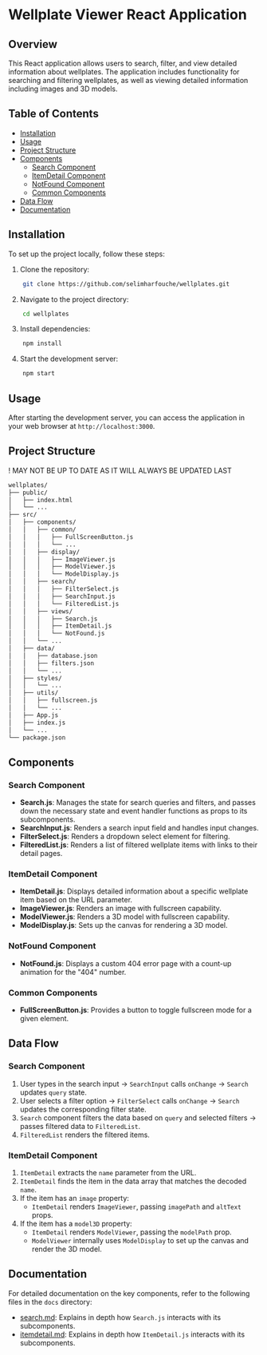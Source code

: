 # Wellplate Viewer React Application

## Overview
This React application allows users to search, filter, and view detailed information about wellplates. The application includes functionality for searching and filtering wellplates, as well as viewing detailed information including images and 3D models.

## Table of Contents
- [Installation](#installation)
- [Usage](#usage)
- [Project Structure](#project-structure)
- [Components](#components)
  - [Search Component](#search-component)
  - [ItemDetail Component](#itemdetail-component)
  - [NotFound Component](#notfound-component)
  - [Common Components](#common-components)
- [Data Flow](#data-flow)
- [Documentation](#documentation)


## Installation
To set up the project locally, follow these steps:

1. Clone the repository:
```sh
    git clone https://github.com/selimharfouche/wellplates.git 
```
2. Navigate to the project directory:
```sh
    cd wellplates
```
3. Install dependencies:
```sh
    npm install
```

4. Start the development server:
```sh
    npm start
```
## Usage
After starting the development server, you can access the application in your web browser at `http://localhost:3000`.

## Project Structure
! MAY NOT BE UP TO DATE AS IT WILL ALWAYS BE UPDATED LAST
```sh
wellplates/
├── public/
│   ├── index.html
│   └── ...
├── src/
│   ├── components/
│   │   ├── common/
│   │   │   ├── FullScreenButton.js
│   │   │   └── ...
│   │   ├── display/
│   │   │   ├── ImageViewer.js
│   │   │   ├── ModelViewer.js
│   │   │   └── ModelDisplay.js
│   │   ├── search/
│   │   │   ├── FilterSelect.js
│   │   │   ├── SearchInput.js
│   │   │   └── FilteredList.js
│   │   ├── views/
│   │   │   ├── Search.js
│   │   │   ├── ItemDetail.js
│   │   │   └── NotFound.js
│   │   └── ...
│   ├── data/
│   │   ├── database.json
│   │   ├── filters.json
│   │   └── ...
│   ├── styles/
│   │   └── ...
│   ├── utils/
│   │   ├── fullscreen.js
│   │   └── ...
│   ├── App.js
│   ├── index.js
│   └── ...
└── package.json

```

## Components

### Search Component
- **Search.js**: Manages the state for search queries and filters, and passes down the necessary state and event handler functions as props to its subcomponents.
- **SearchInput.js**: Renders a search input field and handles input changes.
- **FilterSelect.js**: Renders a dropdown select element for filtering.
- **FilteredList.js**: Renders a list of filtered wellplate items with links to their detail pages.

### ItemDetail Component
- **ItemDetail.js**: Displays detailed information about a specific wellplate item based on the URL parameter.
- **ImageViewer.js**: Renders an image with fullscreen capability.
- **ModelViewer.js**: Renders a 3D model with fullscreen capability.
- **ModelDisplay.js**: Sets up the canvas for rendering a 3D model.

### NotFound Component
- **NotFound.js**: Displays a custom 404 error page with a count-up animation for the "404" number.

### Common Components
- **FullScreenButton.js**: Provides a button to toggle fullscreen mode for a given element.

## Data Flow
### Search Component
1. User types in the search input -> `SearchInput` calls `onChange` -> `Search` updates `query` state.
2. User selects a filter option -> `FilterSelect` calls `onChange` -> `Search` updates the corresponding filter state.
3. `Search` component filters the data based on `query` and selected filters -> passes filtered data to `FilteredList`.
4. `FilteredList` renders the filtered items.

### ItemDetail Component
1. `ItemDetail` extracts the `name` parameter from the URL.
2. `ItemDetail` finds the item in the data array that matches the decoded `name`.
3. If the item has an `image` property:
   - `ItemDetail` renders `ImageViewer`, passing `imagePath` and `altText` props.
4. If the item has a `model3D` property:
   - `ItemDetail` renders `ModelViewer`, passing the `modelPath` prop.
   - `ModelViewer` internally uses `ModelDisplay` to set up the canvas and render the 3D model.

## Documentation
For detailed documentation on the key components, refer to the following files in the `docs` directory:
- [search.md](./search.md): Explains in depth how `Search.js` interacts with its subcomponents.
- [itemdetail.md](./itemdetail.md): Explains in depth how `ItemDetail.js` interacts with its subcomponents.

